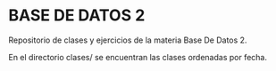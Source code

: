 # BASE  DE DATOS 2

Repositorio de clases y ejercicios de la materia Base De Datos 2.

En el directorio clases/ se encuentran las clases ordenadas por fecha.